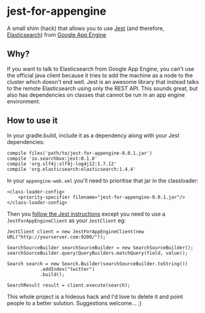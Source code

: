 # jest-for-appengine
A small shim (hack) that allows you to use [Jest](https://github.com/searchbox-io/Jest) (and therefore, [Elasticsearch](https://www.elastic.co/products/elasticsearch)) from [Google App Engine](https://cloud.google.com/appengine/docs)

## Why?
If you want to talk to Elasticsearch from Google App Engine, you can't use the official java client because it tries to add the machine as a node to the cluster which doesn't end well. Jest is an awesome library that instead talks to the remote Elasticsearch using only the REST API. This sounds great, but also has dependencies on classes that cannot be run in an app engine environment.

## How to use it
In your gradle.build, include it as a dependency along with your Jest dependencies:

    compile files('path/to/jest-for-appengine-0.0.1.jar')
    compile 'io.searchbox:jest:0.1.6'
    compile 'org.slf4j:slf4j-log4j12:1.7.12'
    compile 'org.elasticsearch:elasticsearch:1.4.4'
    
In your `appengine-web.xml` you'll need to prioritise that jar in the classloader:

    <class-loader-config>
        <priority-specifier filename="jest-for-appengine-0.0.1.jar"/>
    </class-loader-config>
    

Then you [follow the Jest instructions](https://github.com/searchbox-io/Jest/tree/master/jest) except you need to use a `JestForAppEngineClient` as your `JestClient` eg:

    JestClient client = new JestForAppEngineClient(new URL("http://yourserver.com:9200/"));

    SearchSourceBuilder searchSourceBuilder = new SearchSourceBuilder();
    searchSourceBuilder.query(QueryBuilders.matchQuery(field, value));

    Search search = new Search.Builder(searchSourceBuilder.toString())
                .addIndex("twitter")
                .build();

    SearchResult result = client.execute(search);
    
This whole project is a hideous hack and I'd love to delete it and point people to a better solution. Suggestions welcome... ;)
